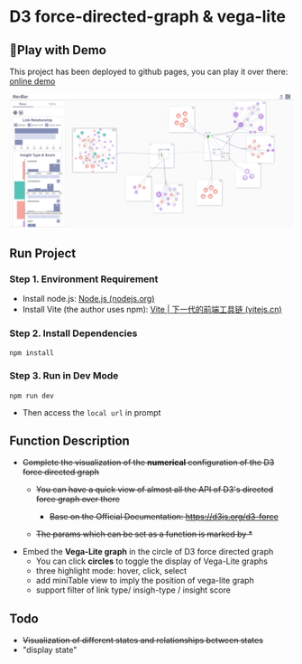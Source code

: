 # D3 force-directed-graph & vega-lite

## 👻Play with Demo

This project has been deployed to github pages, you can play it over there: [online demo](https://pfcs33.github.io/customed-force-directed-graph/)

![demo](./demo/demo.png)

## Run Project

### Step 1. Environment Requirement

- Install node.js: [Node.js (nodejs.org)](https://nodejs.org/en)
- Install Vite (the author uses npm): [Vite | 下一代的前端工具链 (vitejs.cn)](https://vitejs.cn/vite3-cn/)

### Step 2. Install Dependencies

```
npm install
```

### Step 3. Run in Dev Mode

```
npm run dev
```

- Then access the `local url` in prompt

## Function Description

- ~~Complete the visualization of the **numerical** configuration of the D3 force directed graph~~
  - ~~You can have a quick view of almost all the API of D3's directed force graph over there~~
    - ~~Base on the Official Documentation: https://d3js.org/d3-force~~
    
  - ~~The params which can be set as a function is marked by \*~~
- Embed the **Vega-Lite graph** in the circle of D3 force directed graph
  - You can click **circles** to toggle the display of Vega-Lite graphs
  - three highlight mode: hover, click, select
  - add miniTable view to imply the position of vega-lite graph
  - support filter of link type/ insigh-type / insight score

## Todo

- ~~Visualization of different states and relationships between states~~
- "display state"
